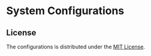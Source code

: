 # System Configurations

## License

The configurations is distributed under the [MIT License](./LICENSE).
